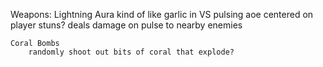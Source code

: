 Weapons:
	Lightning Aura
		kind of like garlic in VS
		pulsing aoe centered on player
		stuns? deals damage on pulse to nearby enemies
	
	Coral Bombs
		randomly shoot out bits of coral that explode?

